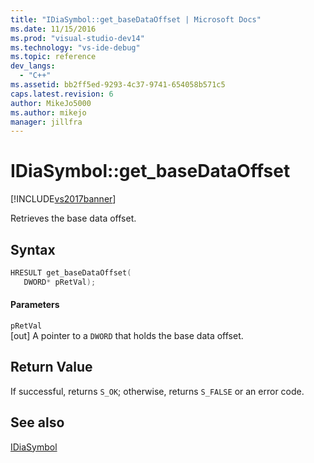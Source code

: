 ```yaml
---
title: "IDiaSymbol::get_baseDataOffset | Microsoft Docs"
ms.date: 11/15/2016
ms.prod: "visual-studio-dev14"
ms.technology: "vs-ide-debug"
ms.topic: reference
dev_langs: 
  - "C++"
ms.assetid: bb2ff5ed-9293-4c37-9741-654058b571c5
caps.latest.revision: 6
author: MikeJo5000
ms.author: mikejo
manager: jillfra
---
```

# IDiaSymbol::get_baseDataOffset
[!INCLUDE[vs2017banner](../../includes/vs2017banner.md)]

Retrieves the base data offset.  
  
## Syntax  
  
```cpp  
HRESULT get_baseDataOffset(   
   DWORD* pRetVal);  
```  
  
#### Parameters  
 `pRetVal`  
 [out] A pointer to a `DWORD` that holds the base data offset.  
  
## Return Value  
 If successful, returns `S_OK`; otherwise, returns `S_FALSE` or an error code.  
  
## See also  
 [IDiaSymbol](../../debugger/debug-interface-access/idiasymbol.md)
